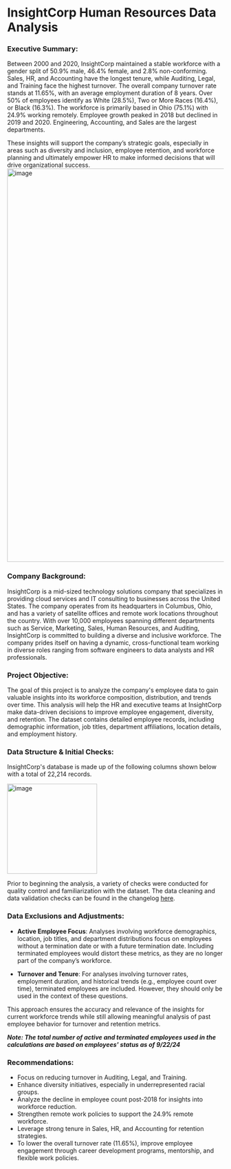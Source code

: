 # InsightCorp Human Resources Data Analysis

### Executive Summary:
Between 2000 and 2020, InsightCorp maintained a stable workforce with a gender split of 50.9% male, 46.4% female, and 2.8% non-conforming. Sales, HR, and Accounting have the longest tenure, while Auditing, Legal, and Training face the highest turnover. The overall company turnover rate stands at 11.65%, with an average employment duration of 8 years. Over 50% of employees identify as White (28.5%), Two or More Races (16.4%), or Black (16.3%). The workforce is primarily based in Ohio (75.1%) with 24.9% working remotely. Employee growth peaked in 2018 but declined in 2019 and 2020. Engineering, Accounting, and Sales are the largest departments.

These insights will support the company’s strategic goals, especially in areas such as diversity and inclusion, employee retention, and workforce planning and ultimately empower HR to make informed decisions that will drive organizational success.
<img width="913" alt="image" src="https://github.com/user-attachments/assets/fa6a9b6b-df89-4478-818c-1ff4ce99d5ae">

### Company Background:
InsightCorp is a mid-sized technology solutions company that specializes in providing cloud services and IT consulting to businesses across the United States. The company operates from its headquarters in Columbus, Ohio, and has a variety of satellite offices and remote work locations throughout the country. With over 10,000 employees spanning different departments such as Service, Marketing, Sales, Human Resources, and Auditing, InsightCorp is committed to building a diverse and inclusive workforce. The company prides itself on having a dynamic, cross-functional team working in diverse roles ranging from software engineers to data analysts and HR professionals.

### Project Objective:
The goal of this project is to analyze the company's employee data to gain valuable insights into its workforce composition, distribution, and trends over time. This analysis will help the HR and executive teams at InsightCorp make data-driven decisions to improve employee engagement, diversity, and retention. The dataset contains detailed employee records, including demographic information, job titles, department affiliations, location details, and employment history. 

### Data Structure & Initial Checks:
InsightCorp's database is made up of the following columns shown below with a total of 22,214 records.

<img width="209" alt="image" src="https://github.com/user-attachments/assets/8ffe389b-ebf7-4268-a1bf-45a153277a9f">

Prior to beginning the analysis, a variety of checks were conducted for quality control and familiarization with the dataset. The data cleaning and data validation checks can be found in the changelog [here](https://drive.google.com/file/d/1rjXb9YdBGuQ0HZeeopQuqcMJljWLmsNw/view?usp=share_link).

### Data Exclusions and Adjustments:
- **Active Employee Focus**: Analyses involving workforce demographics, location, job titles, and department distributions focus on employees without a termination date or with a future termination date. Including terminated employees would distort these metrics, as they are no longer part of the company’s workforce.

- **Turnover and Tenure**: For analyses involving turnover rates, employment duration, and historical trends (e.g., employee count over time), terminated employees are included. However, they should only be used in the context of these questions.

This approach ensures the accuracy and relevance of the insights for current workforce trends while still allowing meaningful analysis of past employee behavior for turnover and retention metrics.

***Note: The total number of active and terminated employees used in the calculations are based on employees' status as of 9/22/24***

### Recommendations:
- Focus on reducing turnover in Auditing, Legal, and Training.
- Enhance diversity initiatives, especially in underrepresented racial groups.
- Analyze the decline in employee count post-2018 for insights into workforce reduction.
- Strengthen remote work policies to support the 24.9% remote workforce.
- Leverage strong tenure in Sales, HR, and Accounting for retention strategies.
- To lower the overall turnover rate (11.65%), improve employee engagement through career development programs, mentorship, and flexible work policies.


